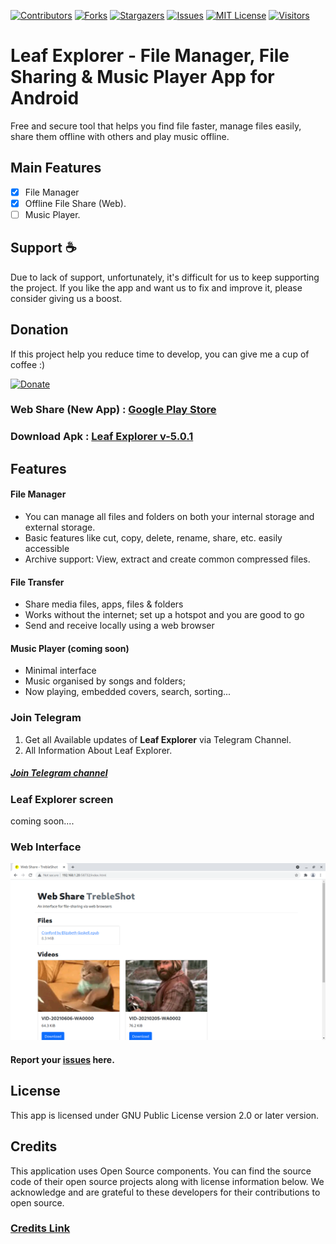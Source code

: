 <!-- MARKDOWN LINKS -->
<!-- https://www.markdownguide.org/basic-syntax/#reference-style-links -->
[contributors-shield]: https://img.shields.io/github/contributors/damahecode/Leaf-Explorer.svg?style=for-the-badge
[contributors-url]: https://github.com/damahecode/Leaf-Explorer/graphs/contributors
[forks-shield]: https://img.shields.io/github/forks/damahecode/Leaf-Explorer.svg?style=for-the-badge
[forks-url]: https://github.com/damahecode/Leaf-Explorer/network/members
[stars-shield]: https://img.shields.io/github/stars/damahecode/Leaf-Explorer.svg?style=for-the-badge
[stars-url]: https://github.com/damahecode/Leaf-Explorer/stargazers
[issues-shield]: https://img.shields.io/github/issues/damahecode/Leaf-Explorer.svg?style=for-the-badge
[issues-url]: https://github.com/damahecode/Leaf-Explorer/issues
[license-shield]: https://img.shields.io/github/license/damahecode/Leaf-Explorer.svg?style=for-the-badge
[license-url]: https://github.com/damahecode/Leaf-Explorer/blob/master/LICENSE
[visitor-shield]: https://komarev.com/ghpvc/?username=damahecode&label=Visitors&style=for-the-badge
[visitor-url]: https://github.com/damahecode/

[![Contributors][contributors-shield]][contributors-url]
[![Forks][forks-shield]][forks-url]
[![Stargazers][stars-shield]][stars-url]
[![Issues][issues-shield]][issues-url]
[![MIT License][license-shield]][license-url]
[![Visitors][visitor-shield]][visitor-url]

# Leaf Explorer - File Manager, File Sharing & Music Player App for Android

Free and secure tool that helps you find file faster, manage files easily, share them offline with others and play music offline.

## Main Features

- [x] File Manager
- [x] Offline File Share (Web).
- [ ] Music Player.

## Support ​☕
Due to lack of support, unfortunately, it's difficult for us to keep supporting the project. If you like the app and want us to fix and improve it, please consider giving us a boost.
## Donation
If this project help you reduce time to develop, you can give me a cup of coffee :)

[![Donate](https://www.paypalobjects.com/en_US/i/btn/btn_donateCC_LG.gif)](https://damahecode.blogspot.com/2023/07/donate-to-damahe-code.html)

### Web Share (New App) : [Google Play Store](https://play.google.com/store/apps/details?id=com.leaf.explorer.android)

### Download Apk : [Leaf Explorer v-5.0.1](https://github.com/damahecode/Leaf-Explorer/releases/tag/v-5.0.1)

## Features
#### File Manager
* You can manage all files and folders on both your internal storage and external storage.
* Basic features like cut, copy, delete, rename, share, etc. easily accessible
* Archive support: View, extract and create common compressed files.

#### File Transfer
* Share media files, apps, files & folders
* Works without the internet; set up a hotspot and you are good to go
* Send and receive locally using a web browser

#### Music Player (coming soon)
* Minimal interface
* Music organised by songs and folders;
* Now playing, embedded covers, search, sorting...

### Join Telegram
1. Get all Available updates of **Leaf Explorer** via Telegram Channel.
2. All Information About Leaf Explorer.
##### [Join Telegram channel](https://t.me/damahe_code)</br>

### Leaf Explorer screen
coming soon....

### Web Interface
[![Web Interface](https://github.com/trebleshot/assets/blob/main/screenshots/android/web1.png)](https://github.com/trebleshot/assets/blob/main/screenshots/android/web1.png)

#### Report your [issues](https://github.com/damahecode/Leaf-Explorer/issues) here.

## License

This app is licensed under GNU Public License version 2.0 or later version.

## Credits
This application uses Open Source components. You can find the source code of their open source projects along with license information below. We acknowledge and are grateful to these developers for their contributions to open source.
### [Credits Link](https://github.com/damahecode/Leaf-Explorer/blob/main/Project-Credit.md)
